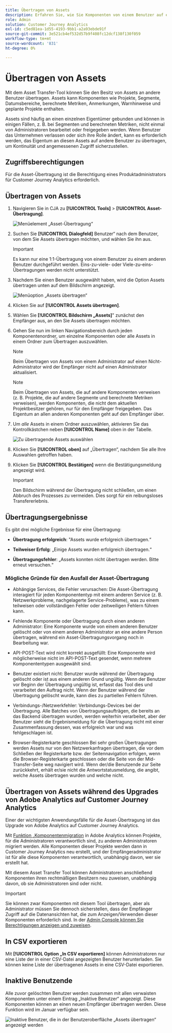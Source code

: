 ```yaml
---
title: Übertragen von Assets
description: Erfahren Sie, wie Sie Komponenten von einem Benutzer auf einen anderen übertragen
role: Admin
solution: Customer Journey Analytics
exl-id: c5ed81ea-1d55-4193-9bb1-a2a93ebde91f
source-git-commit: 3e521cb4ef532d57b9f408fc12dcf138f130f059
workflow-type: tm+mt
source-wordcount: '831'
ht-degree: 0%

---
```


# Übertragen von Assets

Mit dem Asset Transfer-Tool können Sie den Besitz von Assets an andere Benutzer übertragen. Assets kann Komponenten wie Projekte, Segmente, Datumsbereiche, berechnete Metriken, Anmerkungen, Warnhinweise und geplante Projekte enthalten.

Assets sind häufig an einen einzelnen Eigentümer gebunden und können in einigen Fällen, z. B. bei Segmenten und berechneten Metriken, nicht einmal von Administratoren bearbeitet oder freigegeben werden. Wenn Benutzer das Unternehmen verlassen oder sich ihre Rolle ändert, kann es erforderlich werden, das Eigentum an diesen Assets auf andere Benutzer zu übertragen, um Kontinuität und angemessenen Zugriff sicherzustellen.

## Zugriffsberechtigungen

Für die Asset-Übertragung ist die Berechtigung eines Produktadministrators für Customer Journey Analytics erforderlich.

## Übertragen von Assets

1. Navigieren Sie in CJA zu **[!UICONTROL Tools]** > **[!UICONTROL Asset-Übertragung]**.

   ![Menüelement „Asset-Übertragung“](/help/tools/asset-transfer/assets/asset-transfer.png)

1. Suchen Sie **[!UICONTROL Dialogfeld]** Benutzer“ nach dem Benutzer, von dem Sie Assets übertragen möchten, und wählen Sie ihn aus.

   >[!IMPORTANT]
   >
   >Es kann nur eine 1:1-Übertragung von einem Benutzer zu einem anderen Benutzer durchgeführt werden. Eins-zu-viele- oder Viele-zu-eins-Übertragungen werden nicht unterstützt.


1. Nachdem Sie einen Benutzer ausgewählt haben, wird die Option Assets übertragen unten auf dem Bildschirm angezeigt.

   ![Menüoption „Assets übertragen“](/help/tools/asset-transfer/assets/after-selection.png)

1. Klicken Sie auf **[!UICONTROL Assets übertragen]**.

1. Wählen Sie **[!UICONTROL Bildschirm „Assets]**&quot; zunächst den Empfänger aus, an den Sie Assets übertragen möchten.

1. Gehen Sie nun im linken Navigationsbereich durch jeden Komponentenordner, um einzelne Komponenten oder alle Assets in einem Ordner zum Übertragen auszuwählen.

   >[!NOTE]
   >
   >Beim Übertragen von Assets von einem Administrator auf einen Nicht-Administrator wird der Empfänger nicht auf einen Administrator aktualisiert.


   >[!NOTE]
   >
   >    Beim Übertragen von Assets, die auf andere Komponenten verweisen (z. B. Projekte, die auf andere Segmente und berechnete Metriken verweisen), werden Komponenten, die nicht dem aktuellen Projektbesitzer gehören, nur für den Empfänger freigegeben. Das Eigentum an allen anderen Komponenten geht auf den Empfänger über.

1. Um _alle_ Assets in einem Ordner auszuwählen, aktivieren Sie das Kontrollkästchen neben **[!UICONTROL Name]** oben in der Tabelle.

   ![Zu übertragende Assets auswählen](/help/tools/asset-transfer/assets/select-assets.png)

1. Klicken Sie **[!UICONTROL oben]** auf „Übertragen“, nachdem Sie alle Ihre Auswahlen getroffen haben.

1. Klicken Sie **[!UICONTROL Bestätigen]** wenn die Bestätigungsmeldung angezeigt wird.

   >[!IMPORTANT]
   >
   >Den Bildschirm während der Übertragung nicht schließen, um einen Abbruch des Prozesses zu vermeiden. Dies sorgt für ein reibungsloses Transfererlebnis.

## Übertragungsergebnisse

Es gibt drei mögliche Ergebnisse für eine Übertragung:

- **Übertragung erfolgreich**: &quot;Assets wurde erfolgreich übertragen.“

- **Teilweiser Erfolg**: „Einige Assets wurden erfolgreich übertragen.“

- **Übertragungsfehler**: „Assets konnten nicht übertragen werden. Bitte erneut versuchen.“

### Mögliche Gründe für den Ausfall der Asset-Übertragung

- Abhängige Services, die Fehler verursachen: Die Asset-Übertragung interagiert für jeden Komponententyp mit einem anderen Service (z. B. Netzwerkprobleme, nachgelagerte Service-Probleme), was zu einem teilweisen oder vollständigen Fehler oder zeitweiligen Fehlern führen kann.

- Fehlende Komponente oder Übertragung durch einen anderen Administrator: Eine Komponente wurde von einem anderen Benutzer gelöscht oder von einem anderen Administrator an eine andere Person übertragen, während ein Asset-Übertragungsvorgang noch in Bearbeitung war.

- API-POST-Text wird nicht korrekt ausgefüllt: Eine Komponente wird möglicherweise nicht im API-POST-Text gesendet, wenn mehrere Komponententypen ausgewählt sind.

- Benutzer existiert nicht: Benutzer wurde während der Übertragung gelöscht oder ist aus einem anderen Grund ungültig. Wenn der Benutzer vor Beginn der Übertragung ungültig ist, erfasst das Tool dies und verarbeitet den Auftrag nicht. Wenn der Benutzer während der Übertragung gelöscht wurde, kann dies zu partiellen Fehlern führen.

- Verbindungs-/Netzwerkfehler: Verbindungs-Devices bei der Übertragung. Alle Batches von Übertragungsaufträgen, die bereits an das Backend übertragen wurden, werden weiterhin verarbeitet, aber der Benutzer sieht die Ergebnismeldung für die Übertragung nicht mit einer Zusammenfassung dessen, was erfolgreich war und was fehlgeschlagen ist.

- Browser-Registerkarte geschlossen Bei sehr großen Übertragungen werden Assets nur von den Netzwerkanfragen übertragen, die vor dem Schließen der Registerkarte bzw. der Seitennavigation erfolgen, wenn die Browser-Registerkarte geschlossen oder die Seite von der Mid-Transfer-Seite weg navigiert wird. Wenn der/die Benutzende zur Seite zurückkehrt, erhält er/sie nicht die Antwortstatusmeldung, die angibt, welche Assets übertragen wurden und welche nicht.

## Übertragen von Assets während des Upgrades von Adobe Analytics auf Customer Journey Analytics

Einer der wichtigsten Anwendungsfälle für die Asset-Übertragung ist das Upgrade von Adobe Analytics auf Customer Journey Analytics.

Mit [ Funktion „Komponentenmigration](https://experienceleague.adobe.com/de/docs/analytics/admin/admin-tools/component-migration/component-migration) in Adobe Analytics können Projekte, für die Administratoren verantwortlich sind, zu anderen Administratoren migriert werden. Alle Komponenten dieser Projekte werden dann in Customer Journey Analytics neu erstellt, und der Empfängeradministrator ist für alle diese Komponenten verantwortlich, unabhängig davon, wer sie erstellt hat.

Mit diesem Asset Transfer Tool können Administratoren anschließend Komponenten ihren rechtmäßigen Besitzern neu zuweisen, unabhängig davon, ob sie Administratoren sind oder nicht.

>[!IMPORTANT]
>
>Sie können zwar Komponenten mit diesem Tool übertragen, aber als Administrator müssen Sie dennoch sicherstellen, dass der Empfänger Zugriff auf die Datenansichten hat, die zum Anzeigen/Verwenden dieser Komponenten erforderlich sind. In der [Admin Console können Sie Berechtigungen anzeigen und zuweisen](https://helpx.adobe.com/de/enterprise/using/admin-console.html).

## In CSV exportieren

Mit **[!UICONTROL Option „In CSV exportieren]** können Administratoren nur eine Liste der in einer CSV-Datei angezeigten Benutzer herunterladen. Sie können keine Liste der übertragenen Assets in eine CSV-Datei exportieren.

## Inaktive Benutzende

Alle zuvor gelöschten Benutzer werden zusammen mit allen verwaisten Komponenten unter einem Eintrag „Inaktive Benutzer“ angezeigt. Diese Komponenten können an einen neuen Empfänger übertragen werden. Diese Funktion wird im Januar verfügbar sein.

![Inaktive Benutzer, die in der Benutzeroberfläche „Assets übertragen“ angezeigt werden](assets/inactive-users.png)

